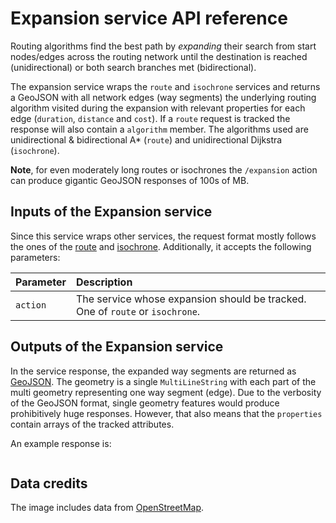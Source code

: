 # Expansion service API reference

Routing algorithms find the best path by _expanding_ their search from start nodes/edges across the routing network until the destination is reached (unidirectional) or both search branches met (bidirectional).

The expansion service wraps the `route` and `isochrone` services and returns a GeoJSON with all network edges (way segments) the underlying routing algorithm visited during the expansion with relevant properties for each edge (`duration`, `distance` and `cost`). If a `route` request is tracked the response will also contain a `algorithm` member. The algorithms used are unidirectional & bidirectional A* (`route`) and unidirectional Dijkstra (`isochrone`).

**Note**, for even moderately long routes or isochrones the `/expansion` action can produce gigantic GeoJSON responses of 100s of MB.

## Inputs of the Expansion service

Since this service wraps other services, the request format mostly follows the ones of the [route](../turn-by-turn/api-reference.md#inputs-of-a-route) and [isochrone](../isochrone/api-reference.md#inputs-of-the-isochrone-service). Additionally, it accepts the following parameters:

| Parameter | Description                           |
| :--------- | :------------------------------------ |
| `action`   | The service whose expansion should be tracked. One of `route` or `isochrone`.  | 

## Outputs of the Expansion service

In the service response, the expanded way segments are returned as [GeoJSON](http://geojson.org/). The geometry is a single `MultiLineString` with each part of the multi geometry representing one way segment (edge). Due to the verbosity of the GeoJSON format, single geometry features would produce prohibitively huge responses. However, that also means that the `properties` contain arrays of the tracked attributes.

An example response is:

```
```

## Data credits

The image includes data from [OpenStreetMap](http://www.openstreetmap.org/).
